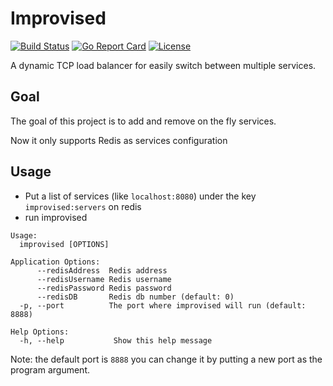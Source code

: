 # Improvised 
[![Build Status](https://ci.3l0w.fr/job/Github/job/improvised/job/master/badge/icon)](https://ci.3l0w.fr/job/Github/job/improvised/job/master/)
[![Go Report Card](https://goreportcard.com/badge/3l0w/improvised)](https://goreportcard.com/report/3l0w/improvised)
[![License](https://img.shields.io/badge/license-MIT-blue.svg)](https://github.com/3l0w/improvised)

A dynamic TCP load balancer for easily switch between multiple services.

## Goal
The goal of this project is to add and remove on the fly services.

Now it only supports Redis as services configuration 

## Usage
- Put a list of services (like `localhost:8080`) under the key `improvised:servers` on redis
- run improvised

```
Usage:
  improvised [OPTIONS]

Application Options:
      --redisAddress  Redis address
      --redisUsername Redis username
      --redisPassword Redis password
      --redisDB       Redis db number (default: 0)
  -p, --port          The port where improvised will run (default: 8888)

Help Options:
  -h, --help           Show this help message
```

Note: the default port is `8888` you can change it by putting a new port as the program argument.
